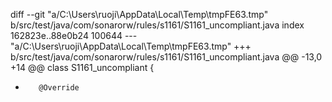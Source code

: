 ﻿diff --git "a/C:\\Users\\ruoji\\AppData\\Local\\Temp\\tmpFE63.tmp" b/src/test/java/com/sonarorw/rules/s1161/S1161_uncompliant.java
index 162823e..88e0b24 100644
--- "a/C:\\Users\\ruoji\\AppData\\Local\\Temp\\tmpFE63.tmp"
+++ b/src/test/java/com/sonarorw/rules/s1161/S1161_uncompliant.java
@@ -13,0 +14 @@ class S1161_uncompliant {
+        @Override
